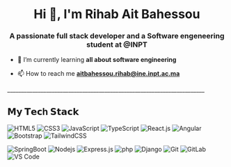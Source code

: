<h1 align="center">Hi 👋, I'm Rihab Ait Bahessou</h1>
<h3 align="center">A passionate full stack developer and a Software engeneering student at @INPT</h3>



- 🌱 I’m currently learning **all about software engineering**

- 📫 How to reach me **aitbahessou.rihab@ine.inpt.ac.ma**

<p>_______________________________________________________________________</p>

## 𝗠𝘆 𝗧𝗲𝗰h 𝗦𝘁𝗮𝗰𝗸

![HTML5](https://img.shields.io/badge/-HTML5-%23E44D27?style=flat-square&logo=html5&logoColor=ffffff)
![CSS3](https://img.shields.io/badge/-CSS3-%231572B6?style=flat-square&logo=css3)
![JavaScript](https://img.shields.io/badge/-JavaScript-%23F7DF1C?style=flat-square&logo=javascript&logoColor=000000&labelColor=%23F7DF1C&color=%23FFCE5A)
![TypeScript](https://img.shields.io/badge/-TypeScript-007ACC?style=flat-square&logo=typescript&logoColor=white)
![React.js](https://img.shields.io/badge/-React.js-%23282C34?style=flat-square&logo=react)
![Angular](https://img.shields.io/badge/-Angular-%23ff0000?style=flat-square&logo=angular)
![Bootstrap](https://img.shields.io/badge/-Bootstrap-%234B32C3?style=flat-square&logo=bootstrap&logoColor=ffffff)
![TailwindCSS](https://img.shields.io/badge/-TailwindCSS-%23ffffff?style=flat-square&logo=tailwind-css)





![SpringBoot](https://img.shields.io/badge/-SpringBoot-%236DB33F?style=flat-square&logo=springboot&logoColor=ffffff)
![Nodejs](https://img.shields.io/badge/-Node.js-%23ffffff?style=flat-square&logo=node.js)
![Express.js](https://img.shields.io/badge/-Express.js-%23282C34?style=flat-square&logo=express)
![php](https://img.shields.io/badge/-PHP-%236F5EBB?style=flat-square&logo=php&logoColor=ffffff)
![Django](https://img.shields.io/badge/-django-%23092E20?style=flat-square&logo=django)
![Git](https://img.shields.io/badge/-Git-%23F05032?style=flat-square&logo=git&logoColor=%23ffffff)
![GitLab](https://img.shields.io/badge/-GitLab-FCA121?style=flat-square&logo=gitlab)
![VS Code](https://img.shields.io/badge/-VSCode-%23007ACC?style=flat-square&logo=visual-studio-code)


<!--
<p><img align="left" src="https://github-readme-stats.vercel.app/api/top-langs/?username=rihabab&layout=donut-vertical" alt="dahhou-ilyas" /></p>

<p>&nbsp;<img align="center" src="https://github-readme-stats.vercel.app/api?username=rihabab&show_icons=true&locale=en" alt="dahhou-ilyas" /></p>

<p><img align="center" src="https://github-readme-streak-stats.herokuapp.com/?user=rihabab&" alt="dahhou-ilyas" /></p>
-->

  
  
  
  
  
 
  
  
  
  
  
  
  
  
  
   
  
  
  
   
  
   
  
  
  
  
  
   



